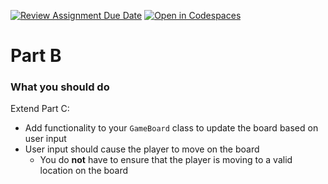 [![Review Assignment Due Date](https://classroom.github.com/assets/deadline-readme-button-24ddc0f5d75046c5622901739e7c5dd533143b0c8e959d652212380cedb1ea36.svg)](https://classroom.github.com/a/Dy1rEzaJ)
[![Open in Codespaces](https://classroom.github.com/assets/launch-codespace-7f7980b617ed060a017424585567c406b6ee15c891e84e1186181d67ecf80aa0.svg)](https://classroom.github.com/open-in-codespaces?assignment_repo_id=14798759)
# Part B


### What you should do

Extend Part C:

* Add functionality to your `GameBoard` class to update the board based on user input
* User input should cause the player to move on the board
    * You do **not** have to ensure that the player is moving to a valid location on the board 
